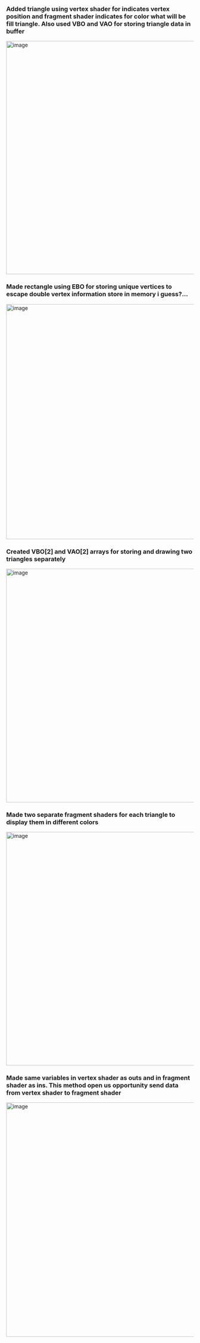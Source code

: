 <h3>Added triangle using vertex shader for indicates vertex position and fragment shader indicates for color what will be fill triangle. Also used VBO and VAO for storing triangle data in buffer</h3>
<img width="798" height="625" alt="image" src="https://github.com/user-attachments/assets/bbb933b0-af32-4f29-86f5-4bf1f319322b" />

<h3>Made rectangle using EBO for storing unique vertices to escape double vertex information store in memory i guess?...</h3>
<img width="797" height="630" alt="image" src="https://github.com/user-attachments/assets/f3feb29a-1f4e-4f24-b989-c855c1240d29" />

<h3>Created VBO[2] and VAO[2] arrays for storing and drawing two triangles separately</h3>
<img width="797" height="626" alt="image" src="https://github.com/user-attachments/assets/58f78cf1-1b5d-4c4f-a9eb-f89c2575a973" />

<h3>Made two separate fragment shaders for each triangle to display them in different colors</h3>
<img width="797" height="626" alt="image" src="https://github.com/user-attachments/assets/f48162ef-80d9-4794-a21d-2ef45c38a017" />

<h3>Made same variables in vertex shader as outs and in fragment shader as ins. This method open us opportunity send data from vertex shader to fragment shader</h3>
<img width="796" height="628" alt="image" src="https://github.com/user-attachments/assets/8c7eaba7-89ac-4caa-9ff4-60bcac7e6844" />

